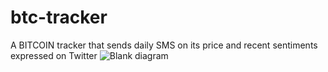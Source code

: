 # btc-tracker
A BITCOIN tracker that sends daily SMS on its price and recent sentiments expressed on Twitter
![Blank diagram](https://user-images.githubusercontent.com/29681007/113311083-351cca00-9309-11eb-9968-453cae86a9ce.png)
